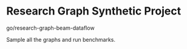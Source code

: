 # Research Graph Synthetic Project

go/research-graph-beam-dataflow

Sample all the graphs and run benchmarks.

